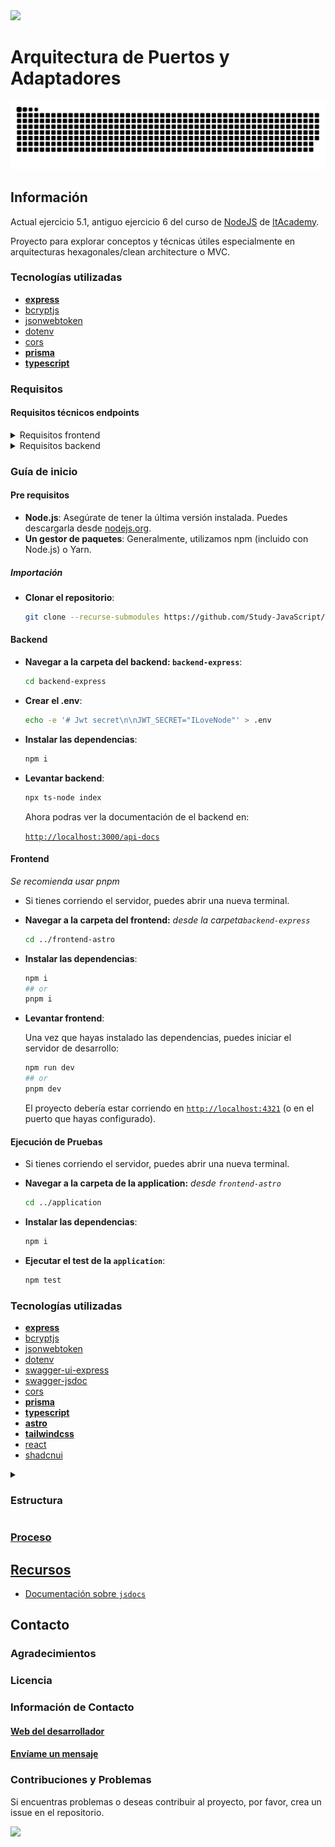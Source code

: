 <img src="https://user-images.githubusercontent.com/73097560/115834477-dbab4500-a447-11eb-908a-139a6edaec5c.gif">

# Arquitectura de Puertos y Adaptadores
<a href="https://github.com/SKRTEEEEEE">
<div align="center">
  <img  src="https://github.com/SKRTEEEEEE/SKRTEEEEEE/blob/main/resources/img/grid-snake.svg"
       alt="snake" />
</div>
</a>

## Información

Actual ejercicio 5.1, antiguo ejercicio 6 del curso de [NodeJS](https://nodejs.org/en) de [ItAcademy](https://www.barcelonactiva.cat/es/itacademy).

Proyecto para explorar conceptos y técnicas útiles especialmente en arquitecturas hexagonales/clean architecture o MVC.

### Tecnologías utilizadas
- [**express**](https://expressjs.com/es/)
- [bcryptjs](https://www.npmjs.com/package/bcryptjs)
- [jsonwebtoken](https://www.npmjs.com/package/jsonwebtoken)
- [dotenv](https://www-dotenv-org.webpkgcache.com/doc/-/s/www.dotenv.org/docs/)
- [cors](https://www.npmjs.com/package/cors#usage)
- [**prisma**](https://www.prisma.io/docs)
- [**typescript**](https://www.typescriptlang.org/docs/)

### Requisitos 
#### Requisitos técnicos endpoints
<details>
<summary>Requisitos frontend</summary>
- Posibilidad buscar posts -> que contengan ciertas letras como titulo 🖊️ <br/>
- Crear usuario <br/>
- Read usuario por email <br/>
- Read todas las publicaciones <br/>
- Read usuario (?por id?) <br/>
- Update usuario
</details>
<details>
<summary>Requisitos backend</summary>
- Crear publicaciones <br/>
- Crear like <br/>
- Read publicaciones por user <br/>
- Delete publicaciones por user <br/>
- Editar publicaciones por user <br/>
- **Solo admin**<br/>
  - Read todos los usuarios <br/>
  - Banear/Reactivar usuarios <br/>
  - Delete publicaciones  <br/>
  </details>


### Guía de inicio
#### Pre requisitos

- **Node.js**: Asegúrate de tener la última versión instalada. Puedes descargarla desde [nodejs.org](https://nodejs.org).
- **Un gestor de paquetes**: Generalmente, utilizamos npm (incluido con Node.js) o Yarn.

##### Importación

- **Clonar el repositorio**:
   ```bash
   git clone --recurse-submodules https://github.com/Study-JavaScript/hexa-ts.git
   ```
#### Backend

- **Navegar a la carpeta del backend: `backend-express`**:
    ```bash
    cd backend-express
    ```

- **Crear el .env**:
    ```bash
    echo -e '# Jwt secret\n\nJWT_SECRET="ILoveNode"' > .env
    ```

- **Instalar las dependencias**:
   ```bash
   npm i
   ```

- **Levantar backend**:
    ```bash
    npx ts-node index
    ```

    Ahora podras ver la documentación de el backend en: 
    
    [`http://localhost:3000/api-docs`](http://localhost:3000/api-docs)
  
#### Frontend
_Se recomienda usar pnpm_
- Si tienes corriendo el servidor, puedes abrir una nueva terminal.
- **Navegar a la carpeta del frontend:** _desde la carpeta`backend-express`_
    ```bash
    cd ../frontend-astro
    ```

- **Instalar las dependencias**:
   ```bash
   npm i
   ## or
   pnpm i
   ```

- **Levantar frontend**:
    
    Una vez que hayas instalado las dependencias, puedes iniciar el servidor de desarrollo:

    ```bash
    npm run dev
    ## or
    pnpm dev
    ```

    El proyecto debería estar corriendo en [`http://localhost:4321`](http://localhost:4321) (o en el puerto que hayas configurado).

#### Ejecución de Pruebas
- Si tienes corriendo el servidor, puedes abrir una nueva terminal.
- **Navegar a la carpeta de la application:** _desde `frontend-astro`_
    
    ```bash
    cd ../application
    ```

- **Instalar las dependencias**:
   ```bash
   npm i
   ```

- **Ejecutar el test de la `application`**:
    ```bash
    npm test
    ```


### Tecnologías utilizadas
- [**express**](https://expressjs.com/es/)
- [bcryptjs](https://www.npmjs.com/package/bcryptjs)
- [jsonwebtoken](https://www.npmjs.com/package/jsonwebtoken)
- [dotenv](https://www-dotenv-org.webpkgcache.com/doc/-/s/www.dotenv.org/docs/)
- [swagger-ui-express](https://www.npmjs.com/package/swagger-ui-express)
- [swagger-jsdoc](https://www.npmjs.com/package/swagger-jsdoc)
- [cors](https://www.npmjs.com/package/cors#usage)
- [**prisma**](https://www.prisma.io/docs)
- [**typescript**](https://www.typescriptlang.org/docs/)
- [**astro**](https://astro.build/)
- [**tailwindcss**](https://tailwindcss.com/)
- [react](https://es.react.dev/)
- [shadcnui](https://ui.shadcn.com/)

<details><summary><h3>Estructura</h3></summary><br/>

- _Esta es la idea a seguir actualmente como estructura_
#### Estructura carpetas actual


```
project/
├── domain/
│   ├── entities/
│   │   ├── User.ts
│   │   └── Post.ts
│   ├── errors/
│   │   ├── MainError.ts
│   │   └── <other-errors>.ts
│   └── tsconfig.json
├── application/
│   ├── usecases/
│   │   ├── CreateUserUseCase.ts ⚠️🖊️
│   │   └── CreatePostUseCase.ts ⚠️🖊️
│   ├── repositories/
│   │   ├── IUserRepository.ts
│   │   └── IPostRepository.ts
│   ├── services/ ❓⚠️
│   │   ├── IEmailService.ts
│   │   └── IAuthService.ts
│   ├── test/
│   │   ├── user/
│   │   │   └── createUser.test.ts
│   │   └── post/
│   │       └── updatePost.test.ts
│   ├── ports/ ❓🖊️
│   │   ├── in/
│   │   │   └── IUserControllerPort.ts
│   │   └── out/
│   │       └── IUserPersistencePort.ts
│   ├── package.json
│   ├── tsconfig.json
│   └── ...
├── infrastructure/
│   ├── prisma/
│   │   └── schema.prisma
│   ├── repositories/
│   │   ├── PrismaUserRepository.ts
│   │   └── PrismaPostRepository.ts
│   ├── config/
│   │   └── PrismaDbConfig.ts
│   ├── package.json
│   ├── .env
│   ├── tsconfig.json
│   └── node_modules
├── backend/
│   └── interfaces/
│       ├── controllers/
│       │   └── ExpressUserController.ts
│       ├── routes/
│       │   └── UserRoutes.ts
│   ├── package.json
│   ├── tsconfig.json
│   └── ...
├── frontend/
│   ├── src/
│   │   └── ...
│   ├── package.json
│   ├── tsconfig.json
│   └── ...

```


</details>

### [Proceso](./md/proceso.md)


## [Recursos](https://github.com/SKRTEEEEEE/markdowns)

- [Documentación sobre `jsdocs`](https://www.npmjs.com/package/swagger-jsdoc)

## Contacto

### Agradecimientos

### Licencia

### Información de Contacto
#### [Web del desarrollador](https://profile-skrt.vercel.app)
#### [Envíame un mensaje](mailto:adanreh.m@gmail.com)

### Contribuciones y Problemas

Si encuentras problemas o deseas contribuir al proyecto, por favor, crea un issue en el repositorio.

<img src="https://user-images.githubusercontent.com/73097560/115834477-dbab4500-a447-11eb-908a-139a6edaec5c.gif">